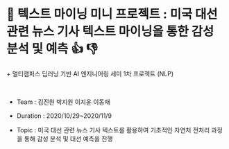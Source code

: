 # :newspaper: 텍스트 마이닝 미니 프로젝트 :  미국 대선 관련 뉴스 기사 텍스트 마이닝을 통한 감성 분석 및 예측 :thumbsup: :-1: ​ ​ ​

\+ 멀티캠퍼스 딥러닝 기반 AI 엔지니어링 세미 1차 프로젝트 (NLP)

​	

- Team : 김진원 박지원 이지윤 이동재

- Duration : 2020/10/29~2020/11/9
- Topic : 미국 대선 관련 뉴스 기사 텍스트를 활용하여 기초적인 자연처 전처리 과정을 통해 감성 분석 및 대선 예측을 진행